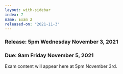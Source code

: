 ```yaml
---
layout: with-sidebar
index: 7
name: Exam 2
released-on: "2021-11-3"
---
```


### Release: 5pm Wednesday November 3, 2021
### Due: 9am Friday November 5, 2021

Exam content will appear here at 5pm November 3rd.